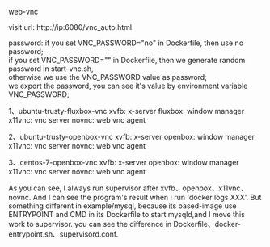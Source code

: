 web-vnc

visit url: http://ip:6080/vnc_auto.html

password: 
if you set VNC_PASSWORD="no" in Dockerfile, then use no password;   
if you set VNC_PASSWORD="" in Dockerfile, then we generate random password in start-vnc.sh,   
otherwise we use the VNC_PASSWORD value as password;   
we export the password, you can see it's value by environment variable VNC_PASSWORD;

1、ubuntu-trusty-fluxbox-vnc
xvfb: x-server
fluxbox: window manager
x11vnc: vnc server
novnc: web vnc agent
 
2、ubuntu-trusty-openbox-vnc
xvfb: x-server
openbox: window manager
x11vnc: vnc server
novnc: web vnc agent

3、centos-7-openbox-vnc
xvfb: x-server
openbox: window manager
x11vnc: vnc server
novnc: web vnc agent


As you can see, I always run supervisor after xvfb、openbox、x11vnc、novnc. And I can see the program's result when I run 'docker logs XXX'.
But something different in example/mysql, because its based-image use ENTRYPOINT and CMD in its Dockerfile to start mysqld,and I move this work to supervisor.
you can see the difference in Dockerfile、docker-entrypoint.sh、supervisord.conf.
